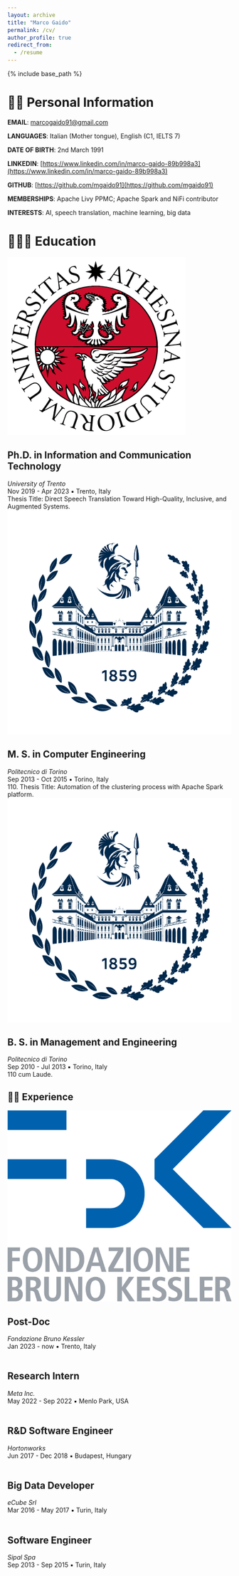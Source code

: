 ```yaml
---
layout: archive
title: "Marco Gaido"
permalink: /cv/
author_profile: true
redirect_from:
  - /resume
---
```


{% include base_path %}

🧑🏻 Personal Information
======

**EMAIL**:  marcogaido91@gmail.com

**LANGUAGES**:  Italian (Mother tongue), English (C1, IELTS 7)	

**DATE OF BIRTH**:  2nd March 1991

**LINKEDIN**: [https://www.linkedin.com/in/marco-gaido-89b998a3](https://www.linkedin.com/in/marco-gaido-89b998a3)

**GITHUB**: [https://github.com/mgaido91](https://github.com/mgaido91)

**MEMBERSHIPS**: 	Apache Livy PPMC; Apache Spark and NiFi contributor	

**INTERESTS**:  AI, speech translation, machine learning, big data



🧑🏻‍🎓 Education
======


<div class="wrapper">
  <span class="align-left" style="width:128px">
    <img src="/images/unitn.png" alt="">
  </span>

  <span>
    <h2 class="archive__item-title">Ph.D. in Information and Communication Technology</h2>
    <p style="margin:0px;font-style: italic;">University of Trento</p>
    <p style="margin:0px">Nov 2019 - Apr 2023 ▪️ Trento, Italy</p>
    <p style="margin:0px">
    Thesis Title: Direct Speech Translation Toward High-Quality, Inclusive, and Augmented Systems.
    </p>
  </span>
</div>


<div class="wrapper">
  <span class="align-left" style="width:128px">
    <img src="/images/polito.png" alt="">
  </span>

  <span>
    <h2 class="archive__item-title">M. S. in Computer Engineering</h2>
    <p style="margin:0px;font-style: italic;">Politecnico di Torino</p>
    <p style="margin:0px">Sep 2013 - Oct 2015 ▪️ Torino, Italy</p>
    <p style="margin:0px">
    110. Thesis Title: Automation of the clustering process with Apache Spark platform.
    </p>
  </span>
</div>

<div class="wrapper">
  <span class="align-left" style="width:128px">
    <img src="/images/polito.png" alt="">
  </span>

  <span>
    <h2 class="archive__item-title">B. S. in Management and Engineering</h2>
    <p style="margin:0px;font-style: italic;">Politecnico di Torino</p>
    <p style="margin:0px">Sep 2010 - Jul 2013 ▪️ Torino, Italy</p>
    <p style="margin:0px">
    110 cum Laude.
    </p>
  </span>
</div>

## 🧑‍💻 Experience

<div class="wrapper">
  <span class="align-left" style="width:128px">
    <img src="/images/FBK.png" alt="">
  </span>

  <span>
    <h2 class="archive__item-title">Post-Doc</h2>
    <p style="margin:0px;font-style: italic;">Fondazione Bruno Kessler</p>
    <p style="margin:0px">Jan 2023 - now ▪️ Trento, Italy</p>
  </span>
</div>


<div class="wrapper">
  <span class="align-left" style="width:128px">
    <img src="https://vincos.it/wp-content/uploads/2021/10/meta-logo-1.png" alt="">
  </span>

  <span>
    <h2 class="archive__item-title">Research Intern</h2>
    <p style="margin:0px;font-style: italic;">Meta Inc.</p>
    <p style="margin:0px">May 2022 - Sep 2022 ▪️ Menlo Park, USA</p>
  </span>
</div>

<div class="wrapper">
  <span class="align-left" style="width:128px">
    <img src="https://upload.wikimedia.org/wikipedia/en/thumb/4/45/Hortonworks_logo.svg/1200px-Hortonworks_logo.svg.png" alt=""></br>
  </span>

  <span>
    <h2 class="archive__item-title">R&D Software Engineer</h2>
    <p style="margin:0px;font-style: italic;">Hortonworks</p>
    <p style="margin:0px">Jun 2017 - Dec 2018 ▪️ Budapest, Hungary</p>
  </span>
</div>

<div class="wrapper">
  <span class="align-left" style="width:128px">
    <img src="" alt="">
  </span>

  <span>
    <h2 class="archive__item-title">Big Data Developer</h2>
    <p style="margin:0px;font-style: italic;">eCube Srl</p>
    <p style="margin:0px">Mar 2016 - May 2017 ▪️ Turin, Italy</p>
  </span>
</div>

<div class="wrapper">
  <span class="align-left" style="width:128px">
    <img src="https://sipal-10d99.kxcdn.com/wp-content/uploads/sites/23/2022/10/logo_sipal-01-300x149.jpg" alt="">
  </span>

  <span>
    <h2 class="archive__item-title">Software Engineer</h2>
    <p style="margin:0px;font-style: italic;">Sipal Spa</p>
    <p style="margin:0px">Sep 2013 - Sep 2015 ▪️ Turin, Italy</p>
  </span>
</div>
